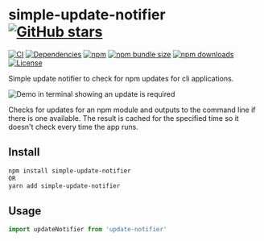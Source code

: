 # simple-update-notifier [![GitHub stars](https://img.shields.io/github/stars/alexbrazier/simple-update-notifier?label=Star%20Project&style=social)](https://github.com/alexbrazier/simple-update-notifier/stargazers)

[![CI](https://github.com/alexbrazier/simple-update-notifier/workflows/Build%20and%20Deploy/badge.svg)](https://github.com/alexbrazier/simple-update-notifier/actions)
[![Dependencies](https://img.shields.io/librariesio/release/npm/simple-update-notifier)](https://www.npmjs.com/package/simple-update-notifier?activeTab=dependencies)
[![npm](https://img.shields.io/npm/v/simple-update-notifier)](https://www.npmjs.com/package/simple-update-notifier)
[![npm bundle size](https://img.shields.io/bundlephobia/min/simple-update-notifier)](https://bundlephobia.com/result?p=simple-update-notifier)
[![npm downloads](https://img.shields.io/npm/dw/simple-update-notifier)](https://www.npmjs.com/package/simple-update-notifier)
[![License](https://img.shields.io/npm/l/simple-update-notifier)](./LICENSE)

Simple update notifier to check for npm updates for cli applications.

<img src="./.github/demo.png" alt="Demo in terminal showing an update is required">

Checks for updates for an npm module and outputs to the command line if there is one available. The result is cached for the specified time so it doesn't check every time the app runs.

## Install

```bash
npm install simple-update-notifier
OR
yarn add simple-update-notifier
```

## Usage

```js
import updateNotifier from 'update-notifier'